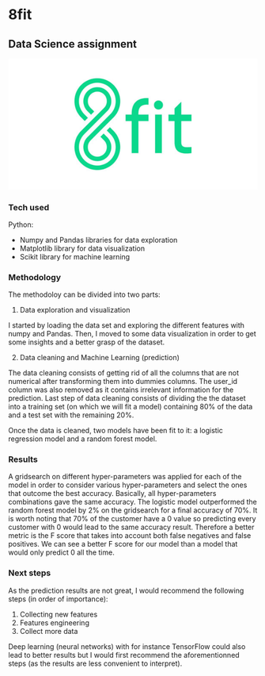 # 8fit
## Data Science assignment

<div align = 'center'>
    <img src="data/8fit.jpg" alt="Drawing"/>
</div>

### Tech used
Python:
 - Numpy and Pandas libraries for data exploration
 - Matplotlib library for data visualization
 - Scikit library for machine learning

### Methodology

The methodoloy can be divided into two parts:

1. Data exploration and visualization

I started by loading the data set and exploring the different features with numpy and Pandas. Then, I moved to some data visualization in order to get some insights and a better grasp of the dataset.

2. Data cleaning and Machine Learning (prediction)

The data cleaning consists of getting rid of all the columns that are not numerical after transforming them into dummies columns. The user_id column was also removed as it contains irrelevant information for the prediction. Last step of data cleaning consists of dividing the the dataset into a training set (on which we will fit a model) containing 80% of the data and a test set with the remaining 20%.

Once the data is cleaned, two models have been fit to it: a logistic regression model and a random forest model.

### Results

A gridsearch on different hyper-parameters was applied for each of the model in order to consider various hyper-parameters and select the ones that outcome the best accuracy. Basically, all hyper-parameters combinations gave the same accuracy. The logistic model outperformed the random forest model by 2% on the gridsearch for a final accuracy of 70%. It is worth noting that 70% of the customer have a 0 value so predicting every customer with 0 would lead to the same accuracy result. Therefore a better metric is the F score that takes into account both false negatives and false positives. We can see a better F score for our model than a model that would only predict 0 all the time.

### Next steps

As the prediction results are not great, I would recommend the following steps (in order of importance):
 1. Collecting new features
 2. Features engineering
 3. Collect more data

Deep learning (neural networks) with for instance TensorFlow could also lead to better results but I would first recommend the aforementionned steps (as the results are less convenient to interpret).